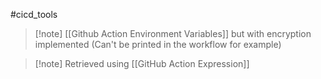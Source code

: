 #cicd_tools 
>[!note] [[Github Action Environment Variables]] but with encryption implemented (Can't be printed in the workflow for example)

>[!note] Retrieved using [[GitHub Action Expression]]
